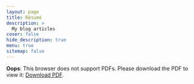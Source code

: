 ```yaml
---
layout: page
title: Résumé
description: >
  My blog articles
cover: false
hide_description: true
menu: true
sitemap: false
---
```


<object data="/assets/files/Résumé_junjie_yin.pdf" type="application/pdf" width="100%" height="500rem">
<p><b>Oops</b>: This browser does not support PDFs. Please download the PDF to view it: 
<a href="/assets/files/Résumé_junjie_yin.pdf">Download PDF</a>.</p>
</object>